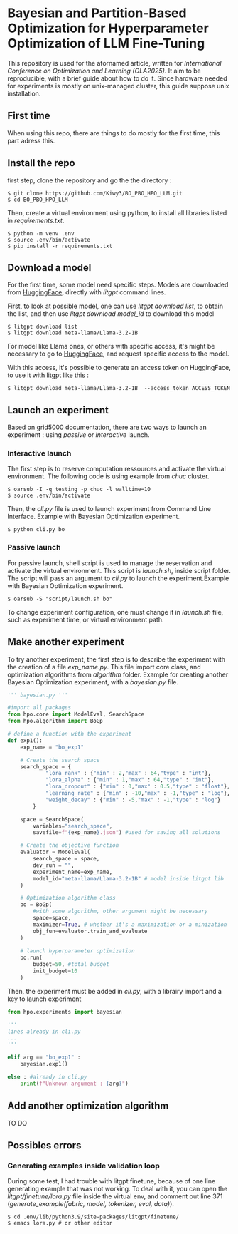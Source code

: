 # Bayesian and Partition-Based Optimization for Hyperparameter Optimization of LLM Fine-Tuning

This repository is used for the afornamed article, written for *International Conference on Optimization and Learning (OLA2025)*. It aim to be reproducible, with a brief guide about how to do it. Since hardware needed for experiments is mostly on unix-managed cluster, this guide suppose unix installation.


## First time
When using this repo, there are things to do mostly for the first time, this part adress this. 

## Install the repo
first step, clone the repository and go the the directory : 

```
$ git clone https://github.com/Kiwy3/BO_PBO_HPO_LLM.git
$ cd BO_PBO_HPO_LLM
```

Then, create a virtual environment using python, to install all libraries listed in *requirements.txt*. 

```
$ python -m venv .env
$ source .env/bin/activate
$ pip install -r requirements.txt
```
## Download a model
For the first time, some model need specific steps. Models are downloaded from [HuggingFace](https://huggingface.co/), directly with *litgpt* command lines. 

First, to look at possible model, one can use *litgpt download list*, to obtain the list, and then use *litgpt download model_id* to download this model

```
$ litgpt download list
$ litgpt download meta-llama/Llama-3.2-1B
```

For model like Llama ones, or others with specific access, it's might be necessary to go to [HuggingFace](https://huggingface.co/), and request specific access to the model. 

With this access, it's possible to generate an access token on HuggingFace, to use it with litgpt like this : 
```
$ litgpt download meta-llama/Llama-3.2-1B  --access_token ACCESS_TOKEN
```


## Launch an experiment
Based on grid5000 documentation, there are two ways to launch an experiment : using *passive* or *interactive* launch. 

### Interactive launch

The first step is to reserve computation ressources and activate the virtual environment. The following code is using example from *chuc* cluster.
```
$ oarsub -I -q testing -p chuc -l walltime=10
$ source .env/bin/activate
```
Then, the *cli.py* file is used to launch experiment from Command Line Interface. Example with Bayesian Optimization experiment. 
```
$ python cli.py bo
```

### Passive launch

For passive launch, shell script is used to manage the reservation and activate the virtual environment. This script is *launch.sh*, inside script folder. The script will pass an argument to *cli.py* to launch the experiment.Example with Bayesian Optimization experiment. 

```
$ oarsub -S "script/launch.sh bo"
```

To change experiment configuration, one must change it in *launch.sh* file, such as experiment time, or virtual environment path. 

## Make another experiment

To try another experiment, the first step is to describe the experiment with the creation of a file *exp_name.py*. This file import core class, and optimization algorithms from *algorithm* folder. Example for creating another Bayesian Optimization experiment, with a *bayesian.py* file.

```Python
''' bayesian.py '''

#import all packages
from hpo.core import ModelEval, SearchSpace
from hpo.algorithm import BoGp

# define a function with the experiment
def exp1():
    exp_name = "bo_exp1"

    # Create the search space
    search_space = {          
            "lora_rank" : {"min" : 2,"max" : 64,"type" : "int"},
            "lora_alpha" : {"min" : 1,"max" : 64,"type" : "int"},
            "lora_dropout" : {"min" : 0,"max" : 0.5,"type" : "float"},
            "learning_rate" : {"min" : -10,"max" : -1,"type" : "log"},
            "weight_decay" : {"min" : -5,"max" : -1,"type" : "log"}
        }

    space = SearchSpace(
        variables="search_space",
        savefile=f"{exp_name}.json") #used for saving all solutions

    # Create the objective function
    evaluator = ModelEval(
        search_space = space, 
        dev_run = "",
        experiment_name=exp_name,
        model_id="meta-llama/Llama-3.2-1B" # model inside litgpt lib
    )

    # Optimization algorithm class
    bo = BoGp( 
        #with some algorithm, other argument might be necessary
        space=space,
        maximizer=True, # whether it's a maximization or a minization
        obj_fun=evaluator.train_and_evaluate
    )
    
    # launch hyperparameter optimization
    bo.run(
        budget=50, #total budget
        init_budget=10
    )

```

Then, the experiment must be added in *cli.py*, with a librairy import and a key to launch experiment
```Python
from hpo.experiments import bayesian

'''
lines already in cli.py
...
'''

elif arg == "bo_exp1" : 
    bayesian.exp1()

else : #already in cli.py 
    print(f"Unknown argument : {arg}")

```

## Add another optimization algorithm 

TO DO


## Possibles errors

### Generating examples inside validation loop
During some test, I had trouble with litgpt finetune, because of one line generating example that was not working. 
To deal with it, you can open the *litgpt/finetune/lora.py* file inside the virtual env, and comment out line 371 (*generate_example(fabric, model, tokenizer, eval, data)*). 

```
$ cd .env/lib/python3.9/site-packages/litgpt/finetune/
$ emacs lora.py # or other editor
```
